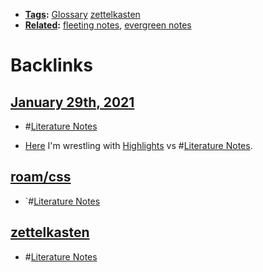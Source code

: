 - **[Tags](<Tags.md>):** [Glossary](<Glossary.md>) [zettelkasten](<zettelkasten.md>)
- **[Related](<Related.md>):** [fleeting notes](<fleeting notes.md>), [evergreen notes](<evergreen notes.md>)

# Backlinks
## [January 29th, 2021](<January 29th, 2021.md>)
- #[Literature Notes](<Literature Notes.md>)

- [Here](((V25q7bipU))) I'm wrestling with [Highlights](<Highlights.md>) vs #[Literature Notes](<Literature Notes.md>).

## [roam/css](<roam/css.md>)
- `#[Literature Notes](<Literature Notes.md>)

## [zettelkasten](<zettelkasten.md>)
- #[Literature Notes](<Literature Notes.md>)


